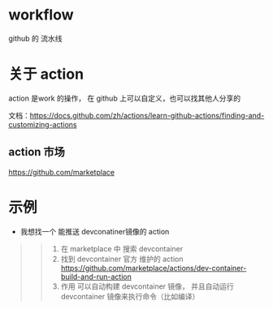 # workflow 
github 的 流水线



# 关于 action

action 是work 的操作， 在 github 上可以自定义，也可以找其他人分享的

文档：https://docs.github.com/zh/actions/learn-github-actions/finding-and-customizing-actions
## action 市场
https://github.com/marketplace



# 示例
+ 我想找一个 能推送 devconatiner镜像的 action
>> 1. 在 marketplace 中 搜索 devcontainer
>> 2. 找到 devcontainer 官方 维护的 action  https://github.com/marketplace/actions/dev-container-build-and-run-action
>> 3. 作用 可以自动构建 devcontainer 镜像， 并且自动运行 devcontainer 镜像来执行命令（比如编译）
